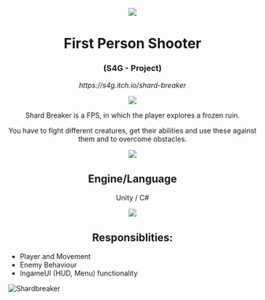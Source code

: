<p align="center"><img src=https://user-images.githubusercontent.com/100194436/155392127-645d345d-648c-499b-a778-abfd0a31db5c.png></p>

<!--<h1 align="center"> Shardbreaker</h1> -->
<h1 align="center">First Person Shooter</h1>
<h3 align="center">(S4G - Project)</h3>
<p align="center"><i>https://s4g.itch.io/shard-breaker</i></p>   
<p align="center"><img src=https://user-images.githubusercontent.com/100194436/155397602-f062fae6-5c23-4622-b28a-a874959144a9.png></p>

<!--<p align="center">2nd S4G - Project</p> -->
<p align="center" >Shard Breaker is a FPS, in which the player explores a frozen ruin.</p>
<p align="center" >You have to fight different creatures, get their abilities and use these against them and to overcome obstacles.</p>

<p align="center"><img src=https://user-images.githubusercontent.com/100194436/155397602-f062fae6-5c23-4622-b28a-a874959144a9.png></p>
<h2 align="center">Engine/Language</h2>
<p align="center">Unity / C#</p>
<p align="center"><img src=https://user-images.githubusercontent.com/100194436/155397602-f062fae6-5c23-4622-b28a-a874959144a9.png></p>

<h2 align="center"> Responsiblities: </h2>

- Player and Movement
- Enemy Behaviour
- IngameUI (HUD, Menu) functionality

![Shardbreaker](https://img.itch.zone/aW1hZ2UvMTE1NjQ4Mi82ODExNzk1LmpwZw==/original/uP8Q5D.jpg)
